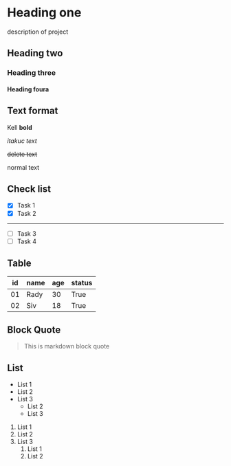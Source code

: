 # Heading one
description of project
## Heading two
### Heading three 
#### Heading foura

## Text format

Kell **bold**

*itakuc text*

~~delete text~~ 

normal text

## Check list
- [x] Task 1
- [x] Task 2
---
- [ ] Task 3
- [ ] Task 4

## Table
| id | name | age | status |
|----|------|-----|--------|
| 01 | Rady | 30  |  True  |
| 02 | Siv  | 18  |  True  |

## Block Quote

> This is markdown block quote

## List
- List 1
- List 2
- List 3
    - List 2
    - List 3
1. List 1
2. List 2
3. List 3
    1. List 1
    2. List 2